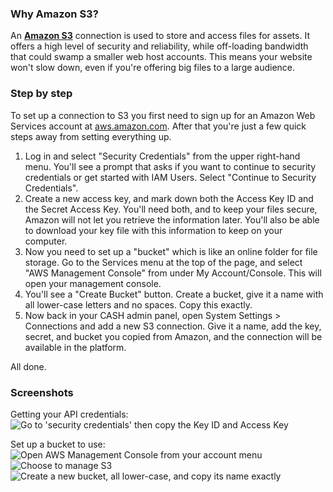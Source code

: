 ### Why Amazon S3?

An **[Amazon S3](http://aws.amazon.com/)** connection is used to store and access files for assets. It 
offers a high level of security and reliability, while off-loading bandwidth that could swamp a smaller 
web host accounts. This means your website won't slow down, even if you're offering big files to a large audience.

### Step by step

To set up a connection to S3 you first need to sign up for an Amazon Web Services account at 
[aws.amazon.com](http://aws.amazon.com/). After that you're just a few quick steps away from setting 
everything up. 

 1. Log in and select "Security Credentials" from the upper right-hand menu. You'll see a prompt that asks if you want to continue to security credentials or get started with IAM Users. Select "Continue to Security Credentials".
 2. Create a new access key, and mark down both the Access Key ID and the Secret Access Key. You'll need both, and to keep your files secure, Amazon will not let you retrieve the information later. You'll also be able to download your key file with this information to keep on your computer.
 3. Now you need to set up a "bucket" which is like an online folder for file storage. Go to the 
    Services menu at the top of the page, and select "AWS Management Console" from under My Account/Console. This will open your management console.
 4. You'll see a "Create Bucket" button. Create a bucket, give it a name
    with all lower-case letters and no spaces. Copy this exactly. 
 5. Now back in your CASH admin panel, open System Settings > Connections and add a new S3 connection. Give it a
    name, add the key, secret, and bucket you copied from Amazon, and the connection will be available 
    in the platform. 

All done.

### Screenshots

Getting your API credentials:
![Go to 'security credentials' then copy the Key ID and Access Key](https://s3.amazonaws.com/cashmusic/permalink/help/s3/1.jpg)
  
Set up a bucket to use:
![Open AWS Management Console from your account menu](https://s3.amazonaws.com/cashmusic/permalink/help/s3/2.jpg)
![Choose to manage S3](https://s3.amazonaws.com/cashmusic/permalink/help/s3/3.jpg)
![Create a new bucket, all lower-case, and copy its name exactly](https://s3.amazonaws.com/cashmusic/permalink/help/s3/4.jpg)
